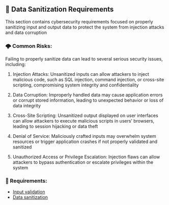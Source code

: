 ## 🔑 Data Sanitization Requirements

This section contains cybersecurity requirements focused on properly sanitizing input and output data to protect the system from injection attacks and data corruption


### 🌩 Common Risks:

Failing to properly sanitize data can lead to several serious security issues, including:

1. Injection Attacks: Unsanitized inputs can allow attackers to inject malicious code, such as SQL injection, command injection, or cross-site scripting, compromising system integrity and confidentiality

2. Data Corruption: Improperly handled data may cause application errors or corrupt stored information, leading to unexpected behavior or loss of data integrity

3. Cross-Site Scripting: Unsanitized output displayed on user interfaces can allow attackers to execute malicious scripts in users’ browsers, leading to session hijacking or data theft

4. Denial of Service: Maliciously crafted inputs may overwhelm system resources or trigger application crashes if not properly validated and sanitized

5. Unauthorized Access or Privilege Escalation: Injection flaws can allow attackers to bypass authentication or escalate privileges within the system


### 📌 Requirements:

- [Input validation](FR-APP-DSN-001.md)
- [Data sanitization](FR-APP-DSN-002.md)
